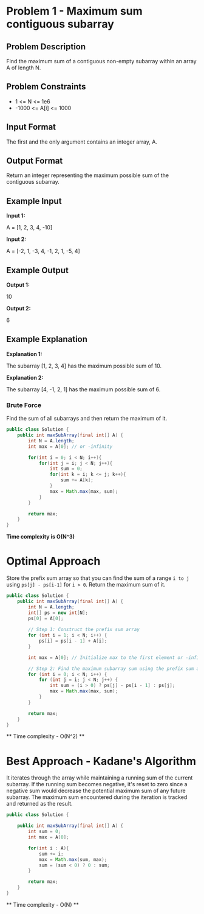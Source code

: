 # Problem 1 - Maximum sum contiguous subarray

## Problem Description

Find the maximum sum of a contiguous non-empty subarray within an array A of length N.

## Problem Constraints

- 1 <= N <= 1e6
- -1000 <= A[i] <= 1000

## Input Format

The first and the only argument contains an integer array, A.

## Output Format

Return an integer representing the maximum possible sum of the contiguous subarray.

## Example Input

**Input 1:**

A = \[1, 2, 3, 4, -10\]

**Input 2:**

A = \[-2, 1, -3, 4, -1, 2, 1, -5, 4\]

## Example Output

**Output 1:**

10

**Output 2:**

6

## Example Explanation

**Explanation 1:**

The subarray \[1, 2, 3, 4\] has the maximum possible sum of 10.

**Explanation 2:**

The subarray \[4, -1, 2, 1\] has the maximum possible sum of 6.

### Brute Force

Find the sum of all subarrays and then return the maximum of it.  

```java
public class Solution {
    public int maxSubArray(final int[] A) {
        int N = A.length;
        int max = A[0]; // or -infinity

        for(int i = 0; i < N; i++){
            for(int j = i; j < N; j++){
                int sum = 0;
                for(int k = i; k <= j; k++){
                    sum += A[k];
                }
                max = Math.max(max, sum);
            }
        }

        return max;
    }
}
```
**Time complexity is O(N^3)**


# Optimal Approach

Store the prefix sum array so that you can find the sum of a range `i to j` using `ps[j] - ps[i-1]` for `i > 0`. Return the maximum sum of it.

```java
public class Solution {
    public int maxSubArray(final int[] A) {
        int N = A.length;
        int[] ps = new int[N];
        ps[0] = A[0];
        
        // Step 1: Construct the prefix sum array
        for (int i = 1; i < N; i++) {
            ps[i] = ps[i - 1] + A[i];
        }

        int max = A[0]; // Initialize max to the first element or -infinity

        // Step 2: Find the maximum subarray sum using the prefix sum array
        for (int i = 0; i < N; i++) {
            for (int j = i; j < N; j++) {
                int sum = (i > 0) ? ps[j] - ps[i - 1] : ps[j];
                max = Math.max(max, sum);
            }
        }

        return max;
    }
}
```
** Time complexity - O(N^2) **


# Best Approach - Kadane's Algorithm

It iterates through the array while maintaining a running sum of the current subarray. If the running sum becomes negative, it's reset to zero since a negative sum would decrease the potential maximum sum of any future subarray. The maximum sum encountered during the iteration is tracked and returned as the result.

```java
public class Solution {

    public int maxSubArray(final int[] A) {
        int sum = 0;
        int max = A[0];

        for(int i : A){
            sum += i;
            max = Math.max(sum, max);
            sum = (sum < 0) ? 0 : sum;
        }

        return max;
    }
}
```
** Time complexity - O(N) **
